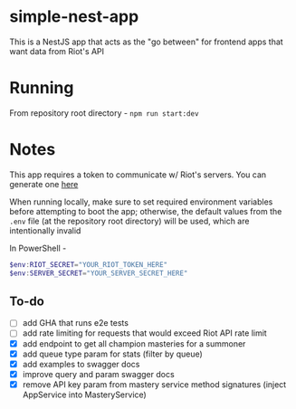 # simple-nest-app

This is a NestJS app that acts as the "go between" for frontend apps that want data from Riot's API

# Running

From repository root directory - `npm run start:dev`

# Notes

This app requires a token to communicate w/ Riot's servers. You can generate one [here](https://developer.riotgames.com)

When running locally, make sure to set required environment variables before attempting to boot the app; otherwise, the default values from the `.env` file (at the repository root directory) will be used, which are intentionally invalid

In PowerShell -

```PowerShell
$env:RIOT_SECRET="YOUR_RIOT_TOKEN_HERE"
$env:SERVER_SECRET="YOUR_SERVER_SECRET_HERE"
```

## To-do

- [ ] add GHA that runs e2e tests
- [ ] add rate limiting for requests that would exceed Riot API rate limit
- [x] add endpoint to get all champion masteries for a summoner
- [x] add queue type param for stats (filter by queue)
- [x] add examples to swagger docs
- [x] improve query and param swagger docs
- [x] remove API key param from mastery service method signatures (inject AppService into MasteryService)
